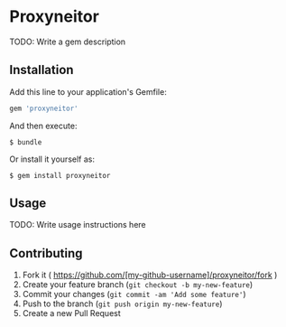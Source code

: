 # Proxyneitor

TODO: Write a gem description

## Installation

Add this line to your application's Gemfile:

```ruby
gem 'proxyneitor'
```

And then execute:

    $ bundle

Or install it yourself as:

    $ gem install proxyneitor

## Usage

TODO: Write usage instructions here

## Contributing

1. Fork it ( https://github.com/[my-github-username]/proxyneitor/fork )
2. Create your feature branch (`git checkout -b my-new-feature`)
3. Commit your changes (`git commit -am 'Add some feature'`)
4. Push to the branch (`git push origin my-new-feature`)
5. Create a new Pull Request
